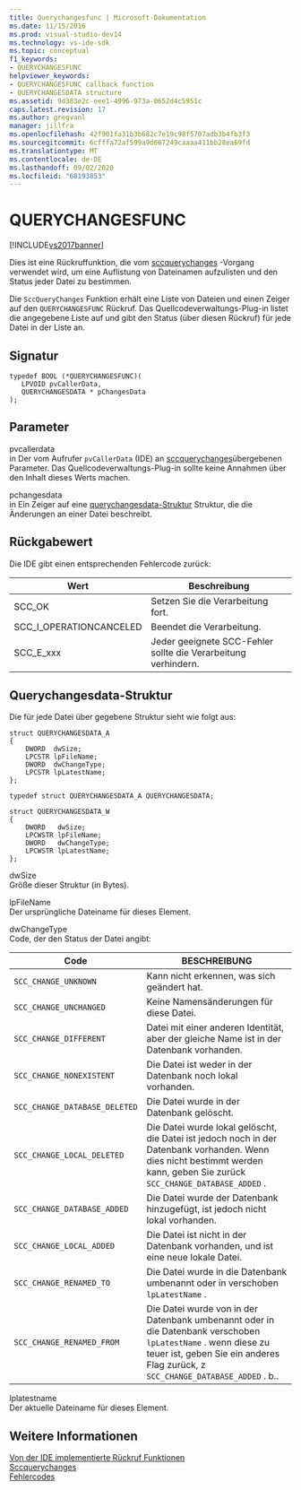 ```yaml
---
title: Querychangesfunc | Microsoft-Dokumentation
ms.date: 11/15/2016
ms.prod: visual-studio-dev14
ms.technology: vs-ide-sdk
ms.topic: conceptual
f1_keywords:
- QUERYCHANGESFUNC
helpviewer_keywords:
- QUERYCHANGESFUNC callback function
- QUERYCHANGESDATA structure
ms.assetid: 9d383e2c-eee1-4996-973a-0652d4c5951c
caps.latest.revision: 17
ms.author: gregvanl
manager: jillfra
ms.openlocfilehash: 42f901fa31b3b682c7e19c98f5707adb3b4fb3f3
ms.sourcegitcommit: 6cfffa72af599a9d667249caaaa411bb28ea69fd
ms.translationtype: MT
ms.contentlocale: de-DE
ms.lasthandoff: 09/02/2020
ms.locfileid: "68193853"
---
```

# <a name="querychangesfunc"></a>QUERYCHANGESFUNC
[!INCLUDE[vs2017banner](../includes/vs2017banner.md)]

Dies ist eine Rückruffunktion, die vom [sccquerychanges](../extensibility/sccquerychanges-function.md) -Vorgang verwendet wird, um eine Auflistung von Dateinamen aufzulisten und den Status jeder Datei zu bestimmen.  
  
 Die `SccQueryChanges` Funktion erhält eine Liste von Dateien und einen Zeiger auf den `QUERYCHANGESFUNC` Rückruf. Das Quellcodeverwaltungs-Plug-in listet die angegebene Liste auf und gibt den Status (über diesen Rückruf) für jede Datei in der Liste an.  
  
## <a name="signature"></a>Signatur  
  
```cpp#  
typedef BOOL (*QUERYCHANGESFUNC)(  
   LPVOID pvCallerData,  
   QUERYCHANGESDATA * pChangesData  
);  
```  
  
## <a name="parameters"></a>Parameter  
 pvcallerdata  
 in Der vom Aufrufer `pvCallerData` (IDE) an [sccquerychanges](../extensibility/sccquerychanges-function.md)übergebenen Parameter. Das Quellcodeverwaltungs-Plug-in sollte keine Annahmen über den Inhalt dieses Werts machen.  
  
 pchangesdata  
 in Ein Zeiger auf eine [querychangesdata-Struktur](#LinkQUERYCHANGESDATA) Struktur, die die Änderungen an einer Datei beschreibt.  
  
## <a name="return-value"></a>Rückgabewert  
 Die IDE gibt einen entsprechenden Fehlercode zurück:  
  
|Wert|Beschreibung|  
|-----------|-----------------|  
|SCC_OK|Setzen Sie die Verarbeitung fort.|  
|SCC_I_OPERATIONCANCELED|Beendet die Verarbeitung.|  
|SCC_E_xxx|Jeder geeignete SCC-Fehler sollte die Verarbeitung verhindern.|  
  
## <a name="querychangesdata-structure"></a><a name="LinkQUERYCHANGESDATA"></a> Querychangesdata-Struktur  
 Die für jede Datei über gegebene Struktur sieht wie folgt aus:  
  
```cpp#  
struct QUERYCHANGESDATA_A  
{  
    DWORD  dwSize;  
    LPCSTR lpFileName;  
    DWORD  dwChangeType;  
    LPCSTR lpLatestName;  
};  
  
typedef struct QUERYCHANGESDATA_A QUERYCHANGESDATA;  
  
struct QUERYCHANGESDATA_W  
{  
    DWORD   dwSize;  
    LPCWSTR lpFileName;  
    DWORD   dwChangeType;  
    LPCWSTR lpLatestName;  
};  
```  
  
 dwSize  
 Größe dieser Struktur (in Bytes).  
  
 lpFileName  
 Der ursprüngliche Dateiname für dieses Element.  
  
 dwChangeType  
 Code, der den Status der Datei angibt:  
  
|Code|BESCHREIBUNG|  
|----------|-----------------|  
|`SCC_CHANGE_UNKNOWN`|Kann nicht erkennen, was sich geändert hat.|  
|`SCC_CHANGE_UNCHANGED`|Keine Namensänderungen für diese Datei.|  
|`SCC_CHANGE_DIFFERENT`|Datei mit einer anderen Identität, aber der gleiche Name ist in der Datenbank vorhanden.|  
|`SCC_CHANGE_NONEXISTENT`|Die Datei ist weder in der Datenbank noch lokal vorhanden.|  
|`SCC_CHANGE_DATABASE_DELETED`|Die Datei wurde in der Datenbank gelöscht.|  
|`SCC_CHANGE_LOCAL_DELETED`|Die Datei wurde lokal gelöscht, die Datei ist jedoch noch in der Datenbank vorhanden. Wenn dies nicht bestimmt werden kann, geben Sie zurück `SCC_CHANGE_DATABASE_ADDED` .|  
|`SCC_CHANGE_DATABASE_ADDED`|Die Datei wurde der Datenbank hinzugefügt, ist jedoch nicht lokal vorhanden.|  
|`SCC_CHANGE_LOCAL_ADDED`|Die Datei ist nicht in der Datenbank vorhanden, und ist eine neue lokale Datei.|  
|`SCC_CHANGE_RENAMED_TO`|Die Datei wurde in die Datenbank umbenannt oder in verschoben `lpLatestName` .|  
|`SCC_CHANGE_RENAMED_FROM`|Die Datei wurde von in der Datenbank umbenannt oder in die Datenbank verschoben `lpLatestName` . wenn diese zu teuer ist, geben Sie ein anderes Flag zurück, z `SCC_CHANGE_DATABASE_ADDED` . b..|  
  
 lplatestname  
 Der aktuelle Dateiname für dieses Element.  
  
## <a name="see-also"></a>Weitere Informationen  
 [Von der IDE implementierte Rückruf Funktionen](../extensibility/callback-functions-implemented-by-the-ide.md)   
 [Sccquerychanges](../extensibility/sccquerychanges-function.md)   
 [Fehlercodes](../extensibility/error-codes.md)
